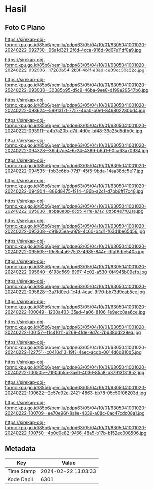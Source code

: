 # Hasil

## Foto C Plano

https://sirekap-obj-formc.kpu.go.id/85b6/pemilu/pdpr/63/05/04/10/01/6305041001020-20240222-092730--96a1d321-2f6d-4cca-916d-9d07e11df0a9.jpg

https://sirekap-obj-formc.kpu.go.id/85b6/pemilu/pdpr/63/05/04/10/01/6305041001020-20240222-092906--17283b54-2b3f-4b1f-a0ad-ea09ec39c22e.jpg

https://sirekap-obj-formc.kpu.go.id/85b6/pemilu/pdpr/63/05/04/10/01/6305041001020-20240222-093038--30385b95-d5c9-46ba-9ee8-d199e29547b6.jpg

https://sirekap-obj-formc.kpu.go.id/85b6/pemilu/pdpr/63/05/04/10/01/6305041001020-20240222-093624--5991317f-7757-4ba0-b0e1-846802280bd4.jpg

https://sirekap-obj-formc.kpu.go.id/85b6/pemilu/pdpr/63/05/04/10/01/6305041001020-20240222-093911--a4b7a20b-d7ff-4d0e-bf48-39a25d5dfb0c.jpg

https://sirekap-obj-formc.kpu.go.id/85b6/pemilu/pdpr/63/05/04/10/01/6305041001020-20240222-094328--39cb7de4-6e24-4389-b6d1-90ca63a70934.jpg

https://sirekap-obj-formc.kpu.go.id/85b6/pemilu/pdpr/63/05/04/10/01/6305041001020-20240222-094535--fbb3c6bb-77d7-45f5-9bda-14aa38dc5e17.jpg

https://sirekap-obj-formc.kpu.go.id/85b6/pemilu/pdpr/63/05/04/10/01/6305041001020-20240222-094904--886d8475-f914-496b-a2c1-d7bb9ff17c48.jpg

https://sirekap-obj-formc.kpu.go.id/85b6/pemilu/pdpr/63/05/04/10/01/6305041001020-20240222-095038--a5ba8e8b-6855-41fe-a712-0d5b4e7f021a.jpg

https://sirekap-obj-formc.kpu.go.id/85b6/pemilu/pdpr/63/05/04/10/01/6305041001020-20240222-095308--c91925ea-a979-4c60-b4d1-f63d1be65d56.jpg

https://sirekap-obj-formc.kpu.go.id/85b6/pemilu/pdpr/63/05/04/10/01/6305041001020-20240222-095505--f9c8c4a6-7503-4985-844e-9faf6dfe540a.jpg

https://sirekap-obj-formc.kpu.go.id/85b6/pemilu/pdpr/63/05/04/10/01/6305041001020-20240222-095640--6198d569-6967-4c02-a530-0f4945b09efb.jpg

https://sirekap-obj-formc.kpu.go.id/85b6/pemilu/pdpr/63/05/04/10/01/6305041001020-20240222-095828--3a71d0ed-1c4d-4cac-9f70-bb73d9cab5ce.jpg

https://sirekap-obj-formc.kpu.go.id/85b6/pemilu/pdpr/63/05/04/10/01/6305041001020-20240222-100049--1230a403-35ed-4a06-8106-1e9ecc8aa6ce.jpg

https://sirekap-obj-formc.kpu.go.id/85b6/pemilu/pdpr/63/05/04/10/01/6305041001020-20240222-100157--f1c41011-b268-4fde-9d7c-7b638dd229ea.jpg

https://sirekap-obj-formc.kpu.go.id/85b6/pemilu/pdpr/63/05/04/10/01/6305041001020-20240222-122751--c0410d13-19f2-4aec-acdb-0014d6d810d5.jpg

https://sirekap-obj-formc.kpu.go.id/85b6/pemilu/pdpr/63/05/04/10/01/6305041001020-20240222-100505--7190db55-3ae0-4036-85a8-b37913f31852.jpg

https://sirekap-obj-formc.kpu.go.id/85b6/pemilu/pdpr/63/05/04/10/01/6305041001020-20240222-100622--2c57d92e-2421-4863-bb78-05c50f06203d.jpg

https://sirekap-obj-formc.kpu.go.id/85b6/pemilu/pdpr/63/05/04/10/01/6305041001020-20240222-100709--ee70e96f-8a8e-4339-a08c-0ac47cdc08a1.jpg

https://sirekap-obj-formc.kpu.go.id/85b6/pemilu/pdpr/63/05/04/10/01/6305041001020-20240222-100750--4b0d0e82-9466-48a5-b17b-b152ec008506.jpg


## Metadata

| Key        | Value               |
| ---------- | ------------------- |
| Time Stamp | 2024-02-22 13:03:33 |
| Kode Dapil | 6301                |



